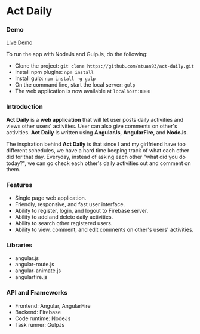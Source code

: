 # Act Daily

### Demo
[Live Demo](https://act-daily.firebaseapp.com)

To run the app with NodeJs and GulpJs, do the following:

* Clone the project: `git clone https://github.com/mtuan93/act-daily.git`
* Install npm plugins: `npm install`
* Install gulp: `npm install -g gulp`
* On the command line, start the local server: `gulp`
* The web application is now available at `localhost:8000`

### Introduction

**Act Daily** is a **web application** that will let user posts daily activities and views other users' activities. User can also give comments on other's activities. **Act Daily** is written using **AngularJs**, **AngularFire**, and **NodeJs**.

The inspiration behind **Act Daily** is that since I and my girlfriend have too different schedules, we have a hard time keeping track of what each other did for that day. Everyday, instead of asking each other "what did you do today?", we can go check each other's daily activities out and comment on them.

### Features

* Single page web application.
* Friendly, responsive, and fast user interface.
* Ability to register, login, and logout to Firebase server.
* Ability to add and delete daily activities.
* Ability to search other registered users.
* Ability to view, comment, and edit comments on other's users' activities.

### Libraries

* angular.js
* angular-route.js
* angular-animate.js
* angularfire.js

### API and Frameworks

* Frontend: Angular, AngularFire
* Backend: Firebase
* Code runtime: NodeJs
* Task runner: GulpJs



